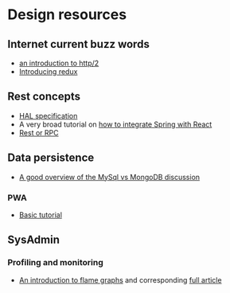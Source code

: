 # Design resources

## Internet current buzz words
 - [an introduction to http/2](https://developers.google.com/web/fundamentals/performance/http2/) 
 - [Introducing redux](https://blog.andyet.com/2015/08/06/what-the-flux-lets-redux/)

## Rest concepts 
- [HAL specification](http://stateless.co/hal_specification.html)
- A very broad tutorial on [how to integrate Spring with React](https://spring.io/guides/tutorials/react-and-spring-data-rest/)
- [Rest or RPC](http://etherealbits.com/2012/12/debunking-the-myths-of-rpc-rest/) 

## Data persistence
 - [A good overview of the MySql vs MongoDB discussion](https://www.upguard.com/articles/mysql-vs-mongodb)
 
### PWA ###
- [Basic tutorial](https://codebrahma.com/building-progressive-web-app-react/)

## SysAdmin

### Profiling and monitoring
- [An introduction to flame graphs](http://www.brendangregg.com/flamegraphs.html) and corresponding [full article](http://queue.acm.org/detail.cfm?id=2927301)